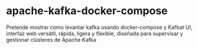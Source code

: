 # apache-kafka-docker-compose
Pretende mostrar como levantar kafka usando docker-compose y Kafbat UI, interfaz web versátil, rápida, ligera y flexible, diseñada para supervisar y gestionar clústeres de Apache Kafka

